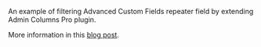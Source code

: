 An example of filtering Advanced Custom Fields repeater field by extending Admin Columns Pro plugin.

More information in this [blog post](https://kamilgrzegorczyk.com/2017/10/10/building-admin-columns-pro-filters-for-acf-repeater-fields/).


